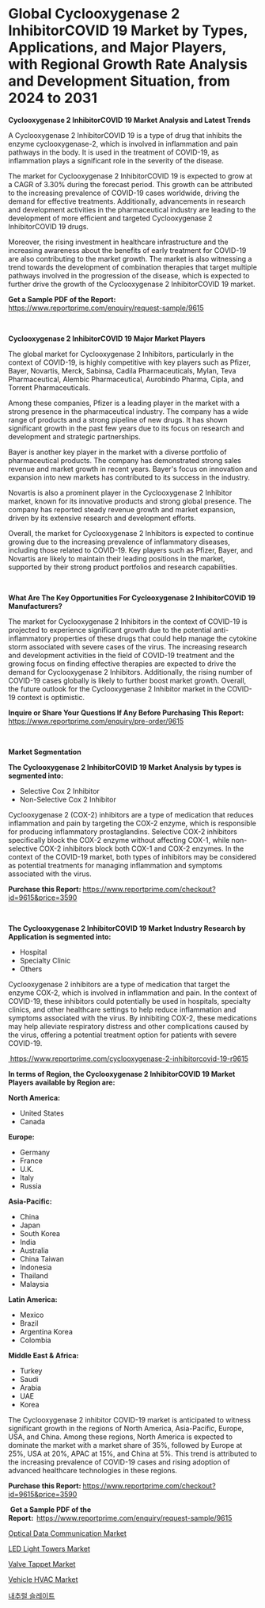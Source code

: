 <p><h1>Global Cyclooxygenase 2 InhibitorCOVID 19 Market by Types, Applications, and Major Players, with Regional Growth Rate Analysis and Development Situation, from 2024 to 2031</h1></p><p><strong>Cyclooxygenase 2 InhibitorCOVID 19 Market Analysis and Latest Trends</strong></p>
<p><p>A Cyclooxygenase 2 InhibitorCOVID 19 is a type of drug that inhibits the enzyme cyclooxygenase-2, which is involved in inflammation and pain pathways in the body. It is used in the treatment of COVID-19, as inflammation plays a significant role in the severity of the disease.</p><p>The market for Cyclooxygenase 2 InhibitorCOVID 19 is expected to grow at a CAGR of 3.30% during the forecast period. This growth can be attributed to the increasing prevalence of COVID-19 cases worldwide, driving the demand for effective treatments. Additionally, advancements in research and development activities in the pharmaceutical industry are leading to the development of more efficient and targeted Cyclooxygenase 2 InhibitorCOVID 19 drugs.</p><p>Moreover, the rising investment in healthcare infrastructure and the increasing awareness about the benefits of early treatment for COVID-19 are also contributing to the market growth. The market is also witnessing a trend towards the development of combination therapies that target multiple pathways involved in the progression of the disease, which is expected to further drive the growth of the Cyclooxygenase 2 InhibitorCOVID 19 market.</p></p>
<p><strong>Get a Sample PDF of the Report:&nbsp;</strong> <a href="https://www.reportprime.com/enquiry/request-sample/9615">https://www.reportprime.com/enquiry/request-sample/9615</a></p>
<p>&nbsp;</p>
<p><strong>Cyclooxygenase 2 InhibitorCOVID 19 Major Market Players</strong></p>
<p><p>The global market for Cyclooxygenase 2 Inhibitors, particularly in the context of COVID-19, is highly competitive with key players such as Pfizer, Bayer, Novartis, Merck, Sabinsa, Cadila Pharmaceuticals, Mylan, Teva Pharmaceutical, Alembic Pharmaceutical, Aurobindo Pharma, Cipla, and Torrent Pharmaceuticals. </p><p>Among these companies, Pfizer is a leading player in the market with a strong presence in the pharmaceutical industry. The company has a wide range of products and a strong pipeline of new drugs. It has shown significant growth in the past few years due to its focus on research and development and strategic partnerships.</p><p>Bayer is another key player in the market with a diverse portfolio of pharmaceutical products. The company has demonstrated strong sales revenue and market growth in recent years. Bayer's focus on innovation and expansion into new markets has contributed to its success in the industry.</p><p>Novartis is also a prominent player in the Cyclooxygenase 2 Inhibitor market, known for its innovative products and strong global presence. The company has reported steady revenue growth and market expansion, driven by its extensive research and development efforts.</p><p>Overall, the market for Cyclooxygenase 2 Inhibitors is expected to continue growing due to the increasing prevalence of inflammatory diseases, including those related to COVID-19. Key players such as Pfizer, Bayer, and Novartis are likely to maintain their leading positions in the market, supported by their strong product portfolios and research capabilities.</p></p>
<p>&nbsp;</p>
<p><strong>What Are The Key Opportunities For Cyclooxygenase 2 InhibitorCOVID 19 Manufacturers?</strong></p>
<p><p>The market for Cyclooxygenase 2 Inhibitors in the context of COVID-19 is projected to experience significant growth due to the potential anti-inflammatory properties of these drugs that could help manage the cytokine storm associated with severe cases of the virus. The increasing research and development activities in the field of COVID-19 treatment and the growing focus on finding effective therapies are expected to drive the demand for Cyclooxygenase 2 Inhibitors. Additionally, the rising number of COVID-19 cases globally is likely to further boost market growth. Overall, the future outlook for the Cyclooxygenase 2 Inhibitor market in the COVID-19 context is optimistic.</p></p>
<p><strong>Inquire or Share Your Questions If Any Before Purchasing This Report:</strong> <a href="https://www.reportprime.com/enquiry/pre-order/9615">https://www.reportprime.com/enquiry/pre-order/9615</a></p>
<p>&nbsp;</p>
<p><strong>Market Segmentation</strong></p>
<p><strong>The Cyclooxygenase 2 InhibitorCOVID 19 Market Analysis by types is segmented into:</strong></p>
<p><ul><li>Selective Cox 2 Inhibitor</li><li>Non-Selective Cox 2 Inhibitor</li></ul></p>
<p><p>Cyclooxygenase 2 (COX-2) inhibitors are a type of medication that reduces inflammation and pain by targeting the COX-2 enzyme, which is responsible for producing inflammatory prostaglandins. Selective COX-2 inhibitors specifically block the COX-2 enzyme without affecting COX-1, while non-selective COX-2 inhibitors block both COX-1 and COX-2 enzymes. In the context of the COVID-19 market, both types of inhibitors may be considered as potential treatments for managing inflammation and symptoms associated with the virus.</p></p>
<p><strong>Purchase this Report:&nbsp;</strong><a href="https://www.reportprime.com/checkout?id=9615&price=3590">https://www.reportprime.com/checkout?id=9615&price=3590</a></p>
<p>&nbsp;</p>
<p><strong>The Cyclooxygenase 2 InhibitorCOVID 19 Market Industry Research by Application is segmented into:</strong></p>
<p><ul><li>Hospital</li><li>Specialty Clinic</li><li>Others</li></ul></p>
<p><p>Cyclooxygenase 2 inhibitors are a type of medication that target the enzyme COX-2, which is involved in inflammation and pain. In the context of COVID-19, these inhibitors could potentially be used in hospitals, specialty clinics, and other healthcare settings to help reduce inflammation and symptoms associated with the virus. By inhibiting COX-2, these medications may help alleviate respiratory distress and other complications caused by the virus, offering a potential treatment option for patients with severe COVID-19.</p></p>
<p><a href="https://www.reportprime.com/cyclooxygenase-2-inhibitorcovid-19-r9615">&nbsp;https://www.reportprime.com/cyclooxygenase-2-inhibitorcovid-19-r9615</a></p>
<p><strong>In terms of Region, the Cyclooxygenase 2 InhibitorCOVID 19 Market Players available by Region are:</strong></p>
<p>
    <p> <strong> North America: </strong>
        <ul>
            <li>United States</li>
            <li>Canada</li>
        </ul>
        </p> 
    <p> <strong> Europe: </strong>
        <ul>
            <li>Germany</li>
            <li>France</li>
            <li>U.K.</li>
            <li>Italy</li>
            <li>Russia</li>
        </ul>
        </p> 
    <p> <strong> Asia-Pacific: </strong>
        <ul>
            <li>China</li>
            <li>Japan</li>
            <li>South Korea</li>
            <li>India</li>
            <li>Australia</li>
            <li>China Taiwan</li>
            <li>Indonesia</li>
            <li>Thailand</li>
            <li>Malaysia</li>
        </ul>
        </p> 
    <p> <strong> Latin America: </strong>
        <ul>
            <li>Mexico</li>
            <li>Brazil</li>
            <li>Argentina Korea</li>
            <li>Colombia</li>
        </ul>
        </p> 
    <p> <strong> Middle East & Africa: </strong>
        <ul>
            <li>Turkey</li>
            <li>Saudi</li>
            <li>Arabia</li>
            <li>UAE</li>
            <li>Korea</li>
        </ul>
    </p>
    </p>
<p><p>The Cyclooxygenase 2 inhibitor COVID-19 market is anticipated to witness significant growth in the regions of North America, Asia-Pacific, Europe, USA, and China. Among these regions, North America is expected to dominate the market with a market share of 35%, followed by Europe at 25%, USA at 20%, APAC at 15%, and China at 5%. This trend is attributed to the increasing prevalence of COVID-19 cases and rising adoption of advanced healthcare technologies in these regions.</p></p>
<p><strong>Purchase this Report: </strong><a href="https://www.reportprime.com/checkout?id=9615&price=3590">https://www.reportprime.com/checkout?id=9615&price=3590</a></p>
<p>&nbsp;<strong>Get a Sample PDF of the Report:&nbsp;&nbsp;</strong><a href="https://www.reportprime.com/enquiry/request-sample/9615">https://www.reportprime.com/enquiry/request-sample/9615</a></p>
<p><strong></strong></p>
<p><p><a href="https://cute-banjo-8ca.notion.site/Optical-Data-Communication-Market-Exploring-Market-Share-Market-Trends-and-Future-Growth-a68f29a9c720419daf3d448b8fabfad0">Optical Data Communication Market</a></p><p><a href="https://view.publitas.com/reportprime-1/led-light-towers-market-furnishes-information-on-market-share-market-trends-and-market-growth/">LED Light Towers Market</a></p><p><a href="https://www.linkedin.com/pulse/valve-tappet-market-research-report-unlocks-analysis-financial-xy2fc?trackingId=uazMeJa0TFKN%2FBBFbCx6%2Fg%3D%3D">Valve Tappet Market</a></p><p><a href="https://www.linkedin.com/pulse/vehicle-hvac-market-size-reflecting-forecast-till-2031-type-rq2vc?trackingId=e2jWuDuSlowvQWo3QrFDZg%3D%3D">Vehicle HVAC Market</a></p><p><a href="https://medium.com/@dessierohan2023/%EC%B2%9C%EC%97%B0-%EC%8A%AC%EB%A0%88%EC%9D%B4%ED%8A%B8-%EC%8B%9C%EC%9E%A5-%EA%B7%9C%EB%AA%A8%EB%8A%94-%EC%84%B8%EA%B3%84-%EC%82%B0%EC%97%85%EC%9D%98-%EC%B5%9C%EA%B3%A0%EC%9D%98-%EB%A7%88%EC%BC%80%ED%8C%85-%EC%B1%84%EB%84%90%EC%9D%84-%EB%82%98%ED%83%80%EB%83%85%EB%8B%88%EB%8B%A4-51cd03a5bee6">내추럴 슬레이트</a></p></p>
